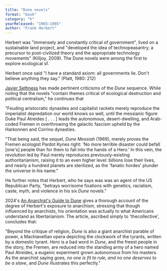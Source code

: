 ```yaml
---
title: "Dune novels"
format: "book"
category: "h"
yearReleased: "1965–1985"
author: "Frank Herbert"
---
```

Herbert was  "immensely  and constantly critical of government", lived on a sustainable land project, and  "developed the idea of technopeasantry, a precursor to post-civilized theory and  the appropriate technology movements" (Killjoy, 2009). The Dune novels were among the first to explore  ecological sf.

Herbert once said "I have a standard axiom:  all governments lie. Don't believe anything they say." (Platt, 1980: 212)

<a href="https://www.thecommoner.org.uk/science-fiction-as-protest-art-part-ii-capitals-infernal-dystopias/">Javier Sethness</a> has made pertinent criticisms of the _Dune_ sequence. While noting that the novels "contain themes critical of ecological destruction and political centralism," he continues that 

"Feuding aristocratic dynasties and capitalist rackets merely reproduce the imperialist depredation our world knows so well, until the messianic figure Duke Paul Atreides [ . . . ] leads the autonomous, 
desert-dwelling, and Arab-coded Fremen in overthrowing the galactic fascism upheld by the Harkonnen and Corrino dynasties.

"That being said, the sequel, _Dune Messiah_ (1969), merely proves the Fremen ecologist Pardot Kynes right: 'No more terrible disaster could befall [one's] people than for them to fall into the hands of a 
Hero.' In this vein, the revolution led by Paul merely reproduces previously-existing authoritarianism, raising it to an even higher level: billions lose their lives, and nearly a hundred planets are sterilized, as the 'fanatic hordes' plunder the universe in his name."

He further notes that Herbert, who he says was was an agent of the US Republican Party, "betrays worrisome fixations with genetics, racialism, caste, myth, and violence in his six _Dune_ novels."

2024's <a href="https://anarchistnews.org/content/anarchist’s-guide-dune">An Anarchist's Guide to Dune</a> gives a thorough account of the degree of Herbert's exposure to anarchism, stressing that though influenced by anarchists, his orientation was actually to what Americans understand as libertarianism. The article, ascribed simply to 'thecollective', concludes that:

"Beyond the critique of religion, _Dune_ is also a giant anarchist parable of power, a Machiavellian opera depicting the clockwork of the tyrants, written by a domestic tyrant. _Hero_ is a bad word in _Dune_, and the freest people in the story, the Fremen, are reduced into the standing army of a hero named Paul Atreides, a eugenic experiment grown autonomous from his masters. As the anarchist saying goes, _no one is fit to rule, and no one deserves to be a slave_, and _Dune_ illustrates this perfectly."

